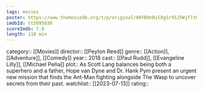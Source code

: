 ```yaml
---
tags: movies
poster: https://www.themoviedb.org/t/p/original/6KFB9nRiC8gSrV5J5Wjf7zRIJYm.jpg
imdbId: tt5095030
scoreImdb: 7.0
length: 118 min
---
```


category:: [[Movies]]
director:: [[Peyton Reed]]
genre:: [[Action]], [[Adventure]], [[Comedy]]
year:: 2018
cast:: [[Paul Rudd]], [[Evangeline Lilly]], [[Michael Peña]]
plot:: As Scott Lang balances being both a superhero and a father, Hope van Dyne and Dr. Hank Pym present an urgent new mission that finds the Ant-Man fighting alongside The Wasp to uncover secrets from their past.
watchlist:: [[2023-07-13]]
rating::
